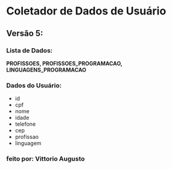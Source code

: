 # Coletador de Dados de Usuário

## Versão 5:

### Lista de Dados:

**PROFISSOES, PROFISSOES_PROGRAMACAO, LINGUAGENS_PROGRAMACAO**

### Dados do Usuário:

- id
- cpf
- nome
- idade
- telefone
- cep
- profissao
- linguagem

### feito por: Vittorio Augusto
